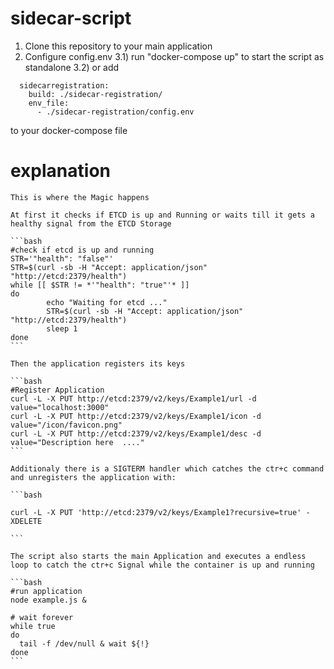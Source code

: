 # sidecar-script
1) Clone this repository to your main application
2) Configure config.env
3.1) run "docker-compose up" to start the script as standalone 
3.2) or add
```
  sidecarregistration:
    build: ./sidecar-registration/
    env_file:
      - ./sidecar-registration/config.env
``` 
to your docker-compose file


# explanation

	This is where the Magic happens

	At first it checks if ETCD is up and Running or waits till it gets a healthy signal from the ETCD Storage 

	```bash
	#check if etcd is up and running
	STR='"health": "false"'
	STR=$(curl -sb -H "Accept: application/json" "http://etcd:2379/health")
	while [[ $STR != *'"health": "true"'* ]]
	do
	        echo "Waiting for etcd ..."
	        STR=$(curl -sb -H "Accept: application/json" "http://etcd:2379/health")
	        sleep 1
	done
	```

	Then the application registers its keys

	```bash
	#Register Application
	curl -L -X PUT http://etcd:2379/v2/keys/Example1/url -d value="localhost:3000"
	curl -L -X PUT http://etcd:2379/v2/keys/Example1/icon -d value="/icon/favicon.png"
	curl -L -X PUT http://etcd:2379/v2/keys/Example1/desc -d value="Description here  ...."
	```

	Additionaly there is a SIGTERM handler which catches the ctr+c command and unregisters the application with:

	```bash

	curl -L -X PUT 'http://etcd:2379/v2/keys/Example1?recursive=true' -XDELETE

	```

	The script also starts the main Application and executes a endless loop to catch the ctr+c Signal while the container is up and running

	```bash
	#run application
	node example.js &

	# wait forever
	while true
	do
	  tail -f /dev/null & wait ${!}
	done
	```

